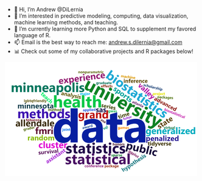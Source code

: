 - 👋 Hi, I’m Andrew @DiLernia
- 👀 I’m interested in predictive modeling, computing, data visualization, machine learning methods, and teaching.
- 🌱 I’m currently learning more Python and SQL to supplement my favored language of R.
- 📫 Email is the best way to reach me: andrew.s.dilernia@gmail.com
- :bar_chart: Check out some of my collaborative projects and R packages below!

<!---
dilernia/dilernia is a ✨ special ✨ repository because its `README.md` (this file) appears on your GitHub profile.
You can click the Preview link to take a look at your changes.
--->

![](https://raw.githubusercontent.com/dilernia/dilernia/master/cvCloud.png)
